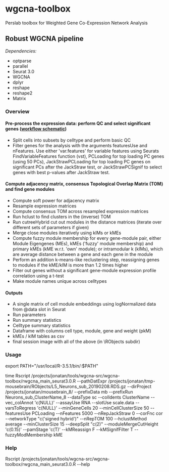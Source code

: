 # wgcna-toolbox

Perslab toolbox for Weighted Gene Co-Expression Network Analysis

## Robust WGCNA pipeline

*Dependencies:*
* optparse
* parallel
* Seurat 3.0
* WGCNA
* dplyr
* reshape
* reshape2
* Matrix

### Overview

#### Pre-process the expression data: perform QC and select significant genes ([workflow schematic](https://drive.google.com/file/d/1fntPIANPdC5ix1zKf1-mmcSRvIFQ24aB/view?usp=sharing)) 
* Split cells into subsets by celltype and perform basic QC
* Filter genes for the analysis with the arguments featuresUse and nFeatures. Use either 'var.features' for variable features using Seurats FindVariableFeatures function (vst), PCLoading for top loading PC genes (using 50 PCs), JackStrawPCLoading for top loading PC genes on significant PCs after the JackStraw test, or JackStrawPCSignif to select genes with best p-values after JackStraw test.

#### Compute adjacency matrix, consensus Topological Overlap Matrix (TOM) and find gene modules

* Compute soft power for adjacency matrix
* Resample expression matrices 
* Compute consensus TOM across resampled expression matrices
* Run hclust to find clusters in the (inverse) TOM 
* Run cutreeHybrid cut out modules in the distance matrices (iterate over different sets of parameters if given)
* Merge close modules iteratively using kIMs or kMEs
* Compute fuzzy module membership for every gene-module pair, either Module Eigengenes (MEs), kMEs ('fuzzy' module membership) and primary kMEs (kME w.r.t. 'own' module); or intramodular k (kIMs), which are average distance between a gene and each gene in the module
* Perform an addition k-means-like reclustering step, reassigning genes to modules if the kME/kIM is more than 1.2 times higher
* Filter out genes without a significant gene-module expression profile correlation using a t-test
* Make module names unique across celltypes

#### Outputs
* A single matrix of cell module embeddings using logNormalized data from @data slot in Seurat 
* Run parameters
* Run summary statistics
* Celltype summary statistics
* Dataframe with columns cell type, module, gene and weight (pkM) 
* kMEs / kIM tables as csv
* final session image with all of the above (in \RObjects subdir)


### Usage
export PATH="/usr/local/R-3.5.1/bin/:$PATH" 

time Rscript /projects/jonatan/tools/wgcna-src/wgcna-toolbox/rwgcna_main_seurat3.0.R --pathDatExpr /projects/jonatan/tmp-mousebrain/RObjects/L5_Neurons_sub_20190208.RDS.gz --dirProject /projects/jonatan/mousebrain_8/ --prefixData mb --prefixRun Neurons_sub_ClusterName_8 --dataType sc --colIdents ClusterName --vec_colAnnot 'c(NULL)' --assayUse RNA --slotUse scale.data --varsToRegress 'c(NULL)' --minGeneCells 20 --minCellClusterSize 50 --featuresUse PCLoading --nFeatures 5000 --nRepJackStraw 0 --corFnc cor --networkType "c('signed hybrid')" --nRepTOM 100  --hclustMethod average --minClusterSize 15 --deepSplit "c(2)" --moduleMergeCutHeight 'c(0.15)' --pamStage 'c(T)' --kMReassign F --kMSignifFilter T --fuzzyModMembership kME  

### Help
Rscript /projects/jonatan/tools/wgcna-src/wgcna-toolbox/rwgcna_main_seurat3.0.R --help
